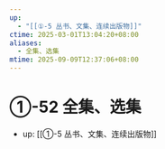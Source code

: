 ```yaml
---
up:
  - "[[①-5 丛书、文集、连续出版物]]"
ctime: 2025-03-01T13:04:20+08:00
aliases:
  - 全集、选集
mtime: 2025-09-09T12:37:06+08:00
---
```


# ①-52 全集、选集

- up: [[①-5 丛书、文集、连续出版物]]
